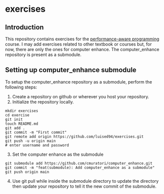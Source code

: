 
# exercises
## Introduction
This repository contains exercises for the [performance-aware programming](https://www.computerenhance.com/p/table-of-contents) course. I may add exercises related to other textbook or courses but, for now, there are only the ones for computer enhance.
The computer_enhance repository is present as a submodule.

## Setting up computer_enhance submodule
To setup the computer_enhance repository as a submodule, perform the following steps:
1) Create a repository on github or wherever you host your repository.
2) Initialize the repository locally.
```{bash}
mkdir exercises
cd exercise
git init
touch README.md
git add .
git commit -m "First commit"
git remote add origin https://github.com/luised94/exercises.git
git push -u origin main
# enter username and password
```

3) Set the computer enhance as the submodule
```{bash}
git submodule add https://github.com/cmuratori/computer_enhance.git
git commit -m "feat(submodule): Add computer_enhance as a submodule"
git push origin main
```

4) Use git pull while inside the submodule directory to update the directory then update your repository to tell it the new commit of the submodule.
